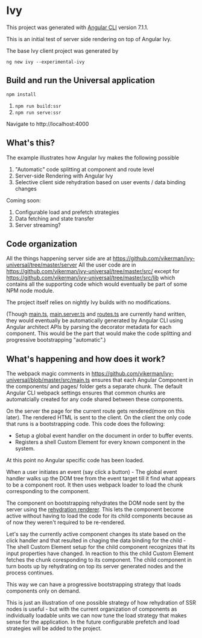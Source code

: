 # Ivy

This project was generated with [Angular CLI](https://github.com/angular/angular-cli) version 7.1.1.

This is an initial test of server side rendering on top of Angular Ivy.

The base Ivy client project was generated by

`ng new ivy --experimental-ivy`

## Build and run the Universal application

`npm install`

1. `npm run build:ssr`
1. `npm run serve:ssr`

Navigate to http://localhost:4000

## What's this?

The example illustrates how Angular Ivy makes the following possible

1. "Automatic" code splitting at component and route level
1. Server-side Rendering with Angular Ivy
1. Selective client side rehydration based on user events / data binding changes

Coming soon:
1. Configurable load and prefetch strategies
1. Data fetching and state transfer
1. Server streaming?

## Code organization

All the things happening server side are at https://github.com/vikerman/ivy-universal/tree/master/server
All the user code are in https://github.com/vikerman/ivy-universal/tree/master/src/ except for https://github.com/vikerman/ivy-universal/tree/master/src/lib which contains all the supporting code which would eventually be part of some NPM node module.

The project itself relies on nightly Ivy builds with no modifications.

(Though [main.ts](https://github.com/vikerman/ivy-universal/blob/master/src/main.ts), [main.server.ts](https://github.com/vikerman/ivy-universal/blob/master/src/main.server.ts) and [routes.ts](https://github.com/vikerman/ivy-universal/blob/master/src/routes.ts) are currently hand written, they would eventually be automatically generated by Angular CLI using Angular architect APIs by parsing the decorator metadata for each component. This would be the part that would make the code splitting and progressive bootstrapping "automatic".)


## What's happening and how does it work?

The webpack magic comments in https://github.com/vikerman/ivy-universal/blob/master/src/main.ts ensures that each Angular Component in the components/ and pages/ folder gets a separate chunk. The default Angular CLI webpack settings ensures that common chunks are automatcially created for any code shared between these components.

On the server the page for the current route gets rendered(more on this later). The rendered HTML is sent to the client. On the client the only code that runs is a bootstrapping code. This code does the following:

- Setup a global event handler on the document in order to buffer events.
- Registers a shell Custom Element for every known component in the system.

At this point no Angular specific code has been loaded.

When a user initiates an event (say click a button) - The global event handler walks up the DOM tree from the event target till it find what appears to be a component root. It then uses webpack loader to load the chunk corresponding to the component.

The component on bootstrapping rehydrates the DOM node sent by the server using the [rehydration renderer](https://github.com/vikerman/ivy-universal/blob/master/src/lib/rehydration/rehydration_renderer.ts). This lets the component become active without having to load the code for its child components because as of now they weren't required to be re-rendered.

Let's say the currently active component changes its state based on the click handler and that resulted in chaging the data binding for the child - The shell Custom Element setup for the child component recognizes that its input properties have changed. In reaction to this the child Custom Element fetches the chunk coresponding to its component. The child component in turn boots up by rehydrating on top its server generated nodes and the process continues.

This way we can have a progressive bootstrapping strategy that loads components only on demand.

This is just an illustration of one possible strategy of how rehydration of SSR nodes is useful - but with the current organization of components as individually loadable units we can now tune the load strategy that makes sense for the application. In the future configurable prefetch and load strategies will be added to the project.
